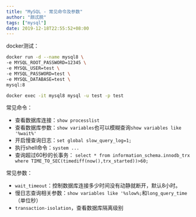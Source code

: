 ```yaml
---
title: "MySQL - 常见命令及参数"
author: "颇忒脱"
tags: ["mysql"]
date: 2019-12-18T22:55:52+08:00
---
```


<!--more-->

docker测试：

```bash
docker run -d --name mysql8 \
-e MYSQL_ROOT_PASSWORD=12345 \
-e MYSQL_USER=test \
-e MYSQL_PASSWORD=test \
-e MYSQL_DATABASE=test \
mysql:8

docker exec -it mysql8 mysql -u test -p test
```



常见命令：

* 查看数据库连接：`show processlist`
* 查看数据库参数：`show variables`也可以模糊查询`show variables like '%wait%'`
* 开启慢查询日志：`set global slow_query_log=1;`
* 执行shell命令：`system ...`
* 查询超过60秒的长事务：
  `select * from information_schema.innodb_trx where TIME_TO_SEC(timediff(now(),trx_started))>60;`

常见参数：

* `wait_timeout`：控制数据库连接多少时间没有动静就断开，默认8小时。
* 慢日志查询相关参数：`show variables like '%slow%;`和`long_query_time`（单位秒）
* `transaction-isolation`，查看数据库隔离级别